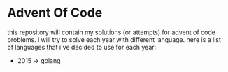 # Advent Of Code

this repository will contain my solutions (or attempts) for advent of code problems. i will try to solve each year with different language. here is a list of languages that i've decided to use for each year:

- 2015 -> golang
